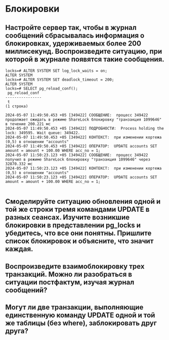 # Блокировки

## Настройте сервер так, чтобы в журнал сообщений сбрасывалась информация о блокировках, удерживаемых более 200 миллисекунд. Воспроизведите ситуацию, при которой в журнале появятся такие сообщения.
```
locks=# ALTER SYSTEM SET log_lock_waits = on;
ALTER SYSTEM
locks=# ALTER SYSTEM SET deadlock_timeout = 200;
ALTER SYSTEM
locks=# SELECT pg_reload_conf();
 pg_reload_conf 
----------------
 t
(1 строка)

```

```
2024-05-07 11:49:50.453 +05 [349422] СООБЩЕНИЕ:  процесс 349422 продолжает ожидать в режиме ShareLock блокировку "транзакция 1099646" в течение 200.221 мс
2024-05-07 11:49:50.453 +05 [349422] ПОДРОБНОСТИ:  Process holding the lock: 349595. Wait queue: 349422.
2024-05-07 11:49:50.453 +05 [349422] КОНТЕКСТ:  при изменении кортежа (0,5) в отношении "accounts"
2024-05-07 11:49:50.453 +05 [349422] ОПЕРАТОР:  UPDATE accounts SET amount = amount + 100.00 WHERE acc_no = 1;
2024-05-07 11:50:23.123 +05 [349422] СООБЩЕНИЕ:  процесс 349422 получил в режиме ShareLock блокировку "транзакция 1099646" через 32870.332 мс
2024-05-07 11:50:23.123 +05 [349422] КОНТЕКСТ:  при изменении кортежа (0,5) в отношении "accounts"
2024-05-07 11:50:23.123 +05 [349422] ОПЕРАТОР:  UPDATE accounts SET amount = amount + 100.00 WHERE acc_no = 1;


```

## Смоделируйте ситуацию обновления одной и той же строки тремя командами UPDATE в разных сеансах. Изучите возникшие блокировки в представлении pg_locks и убедитесь, что все они понятны. Пришлите список блокировок и объясните, что значит каждая.

## Воспроизведите взаимоблокировку трех транзакций. Можно ли разобраться в ситуации постфактум, изучая журнал сообщений?
## Могут ли две транзакции, выполняющие единственную команду UPDATE одной и той же таблицы (без where), заблокировать друг друга?
